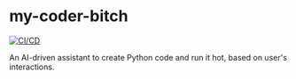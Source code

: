 # my-coder-bitch

[![CI/CD](https://github.com/endybits/my-coder-bitch/actions/workflows/cicd.yml/badge.svg)](https://github.com/endybits/my-coder-bitch/actions/workflows/cicd.yml)

An AI-driven assistant to create Python code and run it hot, based on user's interactions.
